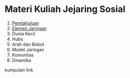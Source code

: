 # Materi Kuliah Jejaring Sosial
1. [Pendahuluan](Pendahuluan.md)
2. [Elemen Jaringan](ElemenJaringan.md)
3. Dunia Kecil
4. Hubs
5. Arah dan Bobot
6. Model Jaringan
7. Komunitas
8. Dinamika

kumpulan link
